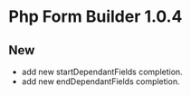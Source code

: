 # Php Form Builder 1.0.4

## New
- add new startDependantFields completion.
- add new endDependantFields completion.
